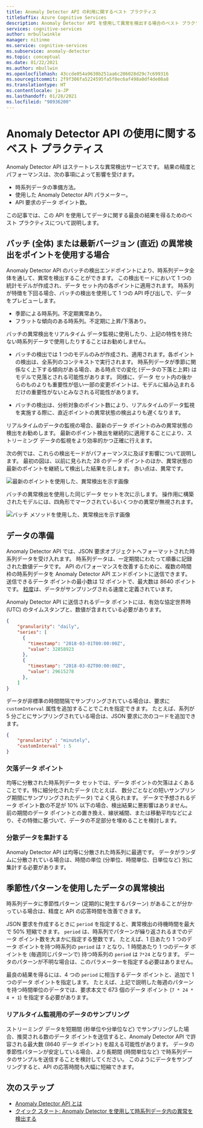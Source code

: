 ```yaml
---
title: Anomaly Detector API の利用に関するベスト プラクティス
titleSuffix: Azure Cognitive Services
description: Anomaly Detector API を使用して異常を検出する場合のベスト プラクティスについて説明します。
services: cognitive-services
author: mrbullwinkle
manager: nitinme
ms.service: cognitive-services
ms.subservice: anomaly-detector
ms.topic: conceptual
ms.date: 01/22/2021
ms.author: mbullwin
ms.openlocfilehash: 43ccde054a9630b251aa6c206028d29c7c699316
ms.sourcegitcommit: 2f9f306fa5224595fa5f8ec6af498a0df4de08a8
ms.translationtype: HT
ms.contentlocale: ja-JP
ms.lasthandoff: 01/28/2021
ms.locfileid: "98936200"
---
```

# <a name="best-practices-for-using-the-anomaly-detector-api"></a>Anomaly Detector API の使用に関するベスト プラクティス

Anomaly Detector API はステートレスな異常検出サービスです。 結果の精度とパフォーマンスは、次の事項によって影響を受けます。

* 時系列データの準備方法。
* 使用した Anomaly Detector API パラメーター。
* API 要求のデータ ポイント数。 

この記事では、この API を使用してデータに関する最良の結果を得るためのベスト プラクティスについて説明します。 

## <a name="when-to-use-batch-entire-or-latest-last-point-anomaly-detection"></a>バッチ (全体) または最新バージョン (直近) の異常検出をポイントを使用する場合

Anomaly Detector API のバッチの検出エンドポイントにより、時系列データ全体を通して、異常を検出することができます。 この検出モードにおいて 1 つの統計モデルが作成され、データ セット内の各ポイントに適用されます。 時系列が特徴を下回る場合、バッチの検出を使用して 1 つの API 呼び出しで、データをプレビューします。

* 季節による時系列。不定期異常あり。
* フラットな傾向のある時系列。不定期に上昇/下落あり。 

バッチの異常検出をリアルタイム データ監視に使用したり、上記の特性を持たない時系列データで使用したりすることはお勧めしません。 

* バッチの検出では 1 つのモデルのみが作成され、適用されます。各ポイントの検出は、全系列のコンテキストで実行されます。 時系列データが季節に関係なく上下する傾向がある場合、ある時点での変化 (データの下落と上昇) はモデルで見落とされる可能性があります。 同様に、データ セット内の後からのものよりも重要性が低い一部の変更ポイントは、モデルに組み込まれるだけの重要性がないとみなされる可能性があります。

* バッチの検出は、分析対象のポイント数により、リアルタイムのデータ監視を実施する際に、直近ポイントの異常状態の検出よりも遅くなります。

リアルタイムのデータの監視の場合、最新のデータ ポイントのみの異常状態の検出をお勧めします。 最新のポイント検出を継続的に適用することにより、ストリーミング データの監視をより効率的かつ正確に行えます。

次の例では、これらの検出モードがパフォーマンスに及ぼす影響について説明します。 最初の図は、以前に見られた 28 のデータ ポイントのほか、異常状態の最新のポイントを継続して検出した結果を示します。 赤い点は、異常です。

![最新のポイントを使用した、異常検出を示す画像](../media/last.png)

バッチの異常検出を使用した同じデータ セットを次に示します。 操作用に構築されたモデルには、四角形でマークされているいくつかの異常が無視されます。

![バッチ メソッドを使用した、異常検出を示す画像](../media/entire.png)

## <a name="data-preparation"></a>データの準備

Anomaly Detector API では、JSON 要求オブジェクトへフォーマットされた時系列データを受け入れます。 時系列データは、一定期間にわたって順番に記録された数値データです。 API のパフォーマンスを改善するために、複数の時間枠の時系列データを Anomaly Detector API エンドポイントに送信できます。 送信できるデータ ポイントの最小数は 12 ポイントで、最大数は 8640 ポイントです。 [粒度](/dotnet/api/microsoft.azure.cognitiveservices.anomalydetector.models.granularity)は、データがサンプリングされる速度と定義されています。 

Anomaly Detector API に送信されるデータ ポイントには、有効な協定世界時 (UTC) のタイムスタンプと、数値が含まれている必要があります。 

```json
{
    "granularity": "daily",
    "series": [
      {
        "timestamp": "2018-03-01T00:00:00Z",
        "value": 32858923
      },
      {
        "timestamp": "2018-03-02T00:00:00Z",
        "value": 29615278
      },
    ]
}
```

データが非標準の時間間隔でサンプリングされている場合は、要求に `customInterval` 属性を追加することでこれを指定できます。 たとえば、系列が 5 分ごとにサンプリングされている場合は、JSON 要求に次のコードを追加できます。

```json
{
    "granularity" : "minutely", 
    "customInterval" : 5
}
```

### <a name="missing-data-points"></a>欠落データ ポイント

均等に分散された時系列データ セットでは、データ ポイントの欠落はよくあることです。特に細分化されたデータ (たとえば、 数分ごとなどの短いサンプリング期間にサンプリングされたデータ) でよく見られます。 データで予想されるデータ ポイント数の不足が 10% 以下の場合、検出結果に悪影響はありません。 前の期間のデータ ポイントとの置き換え、線状補間、または移動平均などにより、その特徴に基づいて、データの不足部分を埋めることを検討します。

### <a name="aggregate-distributed-data"></a>分散データを集計する

Anomaly Detector API は均等に分散された時系列に最適です。 データがランダムに分散されている場合は、時間の単位 (分単位、時間単位、日単位など) 別に集計する必要があります。

## <a name="anomaly-detection-on-data-with-seasonal-patterns"></a>季節性パターンを使用したデータの異常検出

時系列データに季節性パターン (定期的に発生するパターン) があることが分かっている場合は、精度と API の応答時間を改善できます。 

JSON 要求を作成するときに `period` を指定すると、異常検出の待機時間を最大で 50% 短縮できます。 `period` は、時系列でパターンが繰り返されるまでのデータ ポイント数を大まかに指定する整数です。 たとえば、1 日あたり 1 つのデータ ポイントを持つ時系列の `period` は `7` となり、1 時間あたり 1 つのデータ ポイントを (毎週同じパターンで) 持つ時系列の `period` は `7*24` となります。 データのパターンが不明な場合は、このパラメーターを指定する必要はありません。

最良の結果を得るには、4 つの `period` に相当するデータ ポイントと、追加で 1 つのデータ ポイントを指定します。 たとえば、上記で説明した毎週のパターンを持つ時間単位のデータでは、要求本文で 673 個のデータ ポイント (`7 * 24 * 4 + 1`) を指定する必要があります。

### <a name="sampling-data-for-real-time-monitoring"></a>リアルタイム監視用のデータのサンプリング

ストリーミング データを短期間 (秒単位や分単位など) でサンプリングした場合、推奨される数のデータ ポイントを送信すると、Anomaly Detector API で許容される最大数 (8640 データ ポイント) を超える可能性があります。 データの季節性パターンが安定している場合、より長期間 (時間単位など) で時系列データのサンプルを送信することを検討してください。 このようにデータをサンプリングすると、API の応答時間も大幅に短縮できます。 

## <a name="next-steps"></a>次のステップ

* [Anomaly Detector API とは](../overview.md)
* [クイック スタート: Anomaly Detector を使用して時系列データ内の異常を検出する](../quickstarts/client-libraries.md)
